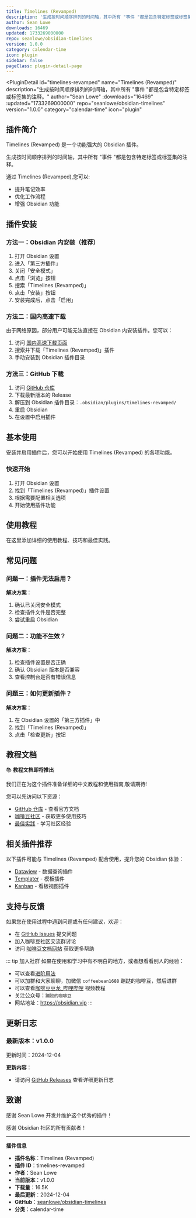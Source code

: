 ```yaml
---
title: Timelines (Revamped)
description: '生成按时间顺序排列的时间轴，其中所有 "事件 "都是包含特定标签或标签集的注释。'
author: Sean Lowe
downloads: 16469
updated: 1733269000000
repo: seanlowe/obsidian-timelines
version: 1.0.0
category: calendar-time
icon: plugin
sidebar: false
pageClass: plugin-detail-page
---
```


<PluginDetail
  id="timelines-revamped"
  name="Timelines (Revamped)"
  description="生成按时间顺序排列的时间轴，其中所有 &quot;事件 &quot;都是包含特定标签或标签集的注释。"
  author="Sean Lowe"
  :downloads="16469"
  :updated="1733269000000"
  repo="seanlowe/obsidian-timelines"
  version="1.0.0"
  category="calendar-time"
  icon="plugin"
>

<!-- AUTO_GENERATED_START -->
## 插件简介

Timelines (Revamped) 是一个功能强大的 Obsidian 插件。

生成按时间顺序排列的时间轴，其中所有 &quot;事件 &quot;都是包含特定标签或标签集的注释。

通过 Timelines (Revamped),您可以:

- 提升笔记效率
- 优化工作流程
- 增强 Obsidian 功能

<!-- AUTO_GENERATED_END -->

<!-- AUTO_GENERATED_START -->
## 插件安装

### 方法一：Obsidian 内安装（推荐）

1. 打开 Obsidian 设置
2. 进入「第三方插件」
3. 关闭「安全模式」
4. 点击「浏览」按钮
5. 搜索「Timelines (Revamped)」
6. 点击「安装」按钮
7. 安装完成后，点击「启用」

### 方法二：国内高速下载

由于网络原因，部分用户可能无法直接在 Obsidian 内安装插件。您可以：

1. 访问 [国内高速下载页面](/zh/documentation/obsidian-plugins-download.html)
2. 搜索并下载「Timelines (Revamped)」插件
3. 手动安装到 Obsidian 插件目录

### 方法三：GitHub 下载

1. 访问 [GitHub 仓库](https://github.com/seanlowe/obsidian-timelines)
2. 下载最新版本的 Release
3. 解压到 Obsidian 插件目录：`.obsidian/plugins/timelines-revamped/`
4. 重启 Obsidian
5. 在设置中启用插件

## 基本使用

安装并启用插件后，您可以开始使用 Timelines (Revamped) 的各项功能。

### 快速开始

1. 打开 Obsidian 设置
2. 找到「Timelines (Revamped)」插件设置
3. 根据需要配置相关选项
4. 开始使用插件功能

<!-- AUTO_GENERATED_END -->

<!-- CUSTOM_CONTENT_START:tutorial -->
## 使用教程

在这里添加详细的使用教程、技巧和最佳实践。

<!-- CUSTOM_CONTENT_END:tutorial -->

<!-- SHARED_CONTENT_START -->
## 常见问题

### 问题一：插件无法启用？

**解决方案**：
1. 确认已关闭安全模式
2. 检查插件文件是否完整
3. 尝试重启 Obsidian

### 问题二：功能不生效？

**解决方案**：
1. 检查插件设置是否正确
2. 确认 Obsidian 版本是否兼容
3. 查看控制台是否有错误信息

### 问题三：如何更新插件？

**解决方案**：
1. 在 Obsidian 设置的「第三方插件」中
2. 找到「Timelines (Revamped)」
3. 点击「检查更新」按钮

## 教程文档

📚 **教程文档即将推出**

我们正在为这个插件准备详细的中文教程和使用指南,敬请期待!

您可以先访问以下资源：
- [GitHub 仓库](https://github.com/seanlowe/obsidian-timelines) - 查看官方文档
- [咖啡豆社区](/zh/bases/) - 获取更多使用技巧
- [最佳实践](/zh/best-practices/) - 学习社区经验

## 相关插件推荐

以下插件可能与 Timelines (Revamped) 配合使用，提升您的 Obsidian 体验：

- [Dataview](/zh/plugins/dataview.html) - 数据查询插件
- [Templater](/zh/plugins/templater-obsidian.html) - 模板插件
- [Kanban](/zh/plugins/obsidian-kanban.html) - 看板视图插件

## 支持与反馈

如果您在使用过程中遇到问题或有任何建议，欢迎：

- 在 [GitHub Issues](https://github.com/seanlowe/obsidian-timelines/issues) 提交问题
- 加入咖啡豆社区交流群讨论
- 访问 [咖啡豆文档网站](https://obsidian.vip) 获取更多帮助

::: tip 加入社群
如果在使用和学习中有不明白的地方，或者想看看别人的经验：
- 可以查看[进阶用法](/zh/advanced)
- 可以加群和大家聊聊，加微信 `coffeebean1688` 蹦跶的咖啡豆，然后进群
- 可以查看[咖啡豆豆龙_哔哩哔哩](https://space.bilibili.com/618777356) 视频教程
- 关注公众号：`蹦跶的咖啡豆`
- 网站地址：https://obsidian.vip
:::
<!-- SHARED_CONTENT_END -->

<!-- AUTO_GENERATED_START -->
## 更新日志

### 最新版本：v1.0.0

更新时间：2024-12-04

**更新内容**：
- 请访问 [GitHub Releases](https://github.com/seanlowe/obsidian-timelines/releases) 查看详细更新日志

## 致谢

感谢 Sean Lowe 开发并维护这个优秀的插件！

感谢 Obsidian 社区的所有贡献者！

---

**插件信息**
- **插件名称**：Timelines (Revamped)
- **插件 ID**：timelines-revamped
- **作者**：Sean Lowe
- **当前版本**：v1.0.0
- **下载量**：16.5K
- **最后更新**：2024-12-04
- **GitHub**：[seanlowe/obsidian-timelines](https://github.com/seanlowe/obsidian-timelines)
- **分类**：calendar-time
<!-- AUTO_GENERATED_END -->

</PluginDetail>

